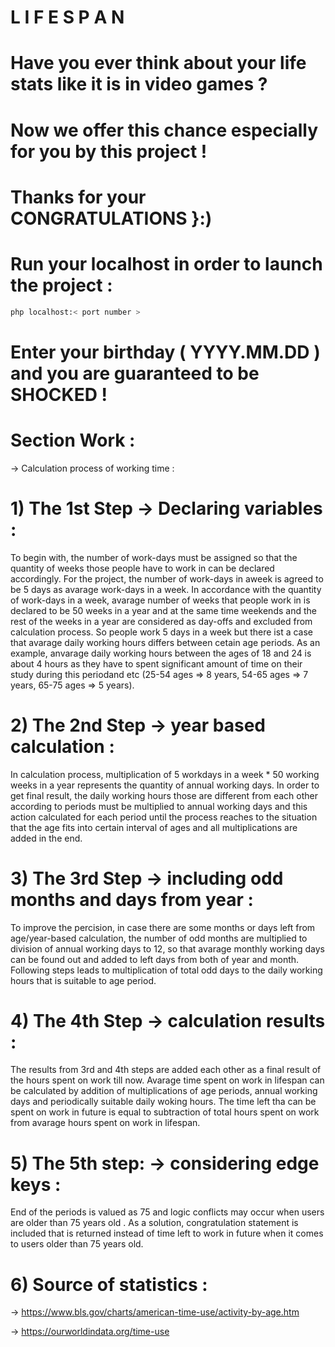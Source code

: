 # L I F E S P A N

# Have you ever think about your life stats like it is in video games ?

# Now we offer this chance especially for you by this project ! 

# Thanks for your CONGRATULATIONS }:) 

# Run your localhost in order to launch the project :
```bash
php localhost:< port number >
```
# Enter your birthday ( YYYY.MM.DD ) and you are guaranteed to be SHOCKED !

# Section Work :
-> Calculation process of working time :
# 1) The 1st Step -> Declaring variables :
   To begin with, the number of work-days must be assigned so that the quantity of weeks those people have to work in can be declared accordingly.
For the project, the number of work-days in aweek is agreed to be 5 days as avarage work-days in a week. In accordance with the quantity of work-days in a week, avarage number of weeks that people work in is declared to be 50 weeks in a year and at the same time weekends and the rest of the weeks in a year are considered as day-offs and excluded from calculation process. So people work 5 days in a week but there ist a case that avarage daily working hours differs  between cetain age periods. As an example, anvarage daily working hours between the ages of 18 and 24 is about 4 hours as they have to spent significant  amount of time on their study during this periodand etc (25-54 ages => 8 years, 54-65 ages => 7 years, 65-75 ages => 5 years). 
# 2) The 2nd Step -> year based calculation : 
   In calculation process, multiplication of 5 workdays in a week * 50  working weeks in a year represents the quantity of annual working days.
 In order to get final result, the daily working hours those are different from each other according to periods must be multiplied to annual working days and this action calculated for each period until the process reaches to the situation that the age fits into certain interval of ages and all multiplications are added in the end. 
# 3) The 3rd Step -> including odd months and days from year :
 To improve the percision, in case there are some months or days left from age/year-based calculation, the number of odd months are multiplied to division of annual working days to 12, so that avarage monthly working days can be found out and added to left days from both of year and month. Following steps leads to multiplication of total odd days to the daily working hours that is suitable to age period.  
# 4) The 4th Step -> calculation results :
   The results from 3rd and 4th steps are added each other as a final result of the hours spent on work till now. Avarage time spent on work in lifespan can be calculated by addition of multiplications of age periods, annual working days and periodically suitable daily woking hours. The time left tha can be spent on work in future is equal to subtraction of total hours spent on work from avarage hours spent on work in lifespan.
# 5) The 5th step: -> considering edge keys :
End of the periods is valued as 75 and logic conflicts may occur when users are older than 75 years old . As a solution, congratulation statement is included that is returned instead of time left to work in future when it comes to users older than 75 years old. 
# 6) Source of statistics :
-> https://www.bls.gov/charts/american-time-use/activity-by-age.htm

-> https://ourworldindata.org/time-use
